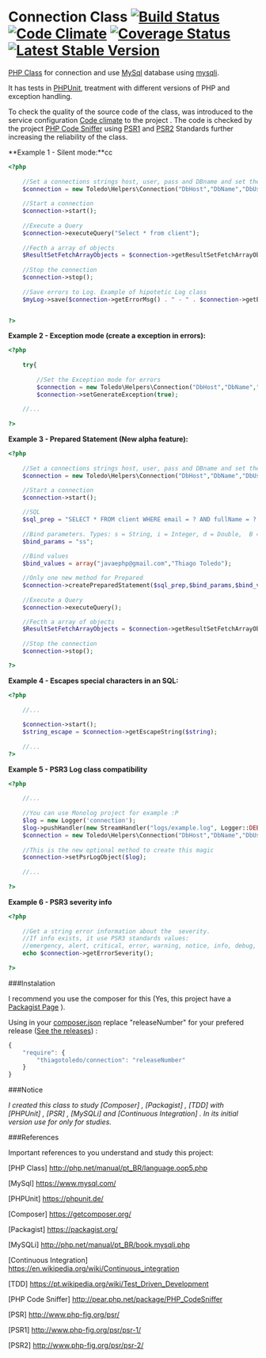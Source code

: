 # Connection Class  [![Build Status](https://travis-ci.org/ThiagoToledoPHP/Connection.svg?branch=master)](https://travis-ci.org/ThiagoToledoPHP/Connection)  [![Code Climate](https://codeclimate.com/github/ThiagoToledoPHP/Connection/badges/gpa.svg)](https://codeclimate.com/github/ThiagoToledoPHP/Connection) [![Coverage Status](https://coveralls.io/repos/github/ThiagoToledoPHP/Connection/badge.svg?branch=master)](https://coveralls.io/github/ThiagoToledoPHP/Connection?branch=master)  [![Latest Stable Version](https://img.shields.io/packagist/v/thiagotoledo/connection.svg)](https://packagist.org/packages/thiagotoledo/connection)
[PHP Class](http://php.net/manual/pt_BR/language.oop5.php) for connection and use [MySql](https://www.mysql.com/) database using [mysqli](http://php.net/manual/pt_BR/book.mysqli.php).

It has tests in [PHPUnit](https://phpunit.de/), treatment with different versions of PHP and exception handling.

To check the quality of the source code of the class, was introduced to the service configuration [Code climate]( https://codeclimate.com ) to the project .
The code is checked by the project [PHP Code Sniffer](http://pear.php.net/package/PHP_CodeSniffer) using [PSR1](http://www.php-fig.org/psr/psr-1/) and [PSR2](http://www.php-fig.org/psr/psr-2/) Standards further increasing the reliability of the class.


**Example 1 - Silent mode:**cc
    
``` php
<?php
        
    //Set a connections strings host, user, pass and DBname and set the Silent mode for errors
    $connection = new Toledo\Helpers\Connection("DbHost","DbName","DbUser","DbPass");
    
    //Start a connection
    $connection->start();
    
    //Execute a Query
    $connection->executeQuery("Select * from client");
    
    //Fecth a array of objects
    $ResultSetFetchArrayObjects = $connection->getResultSetFetchArrayObjects();
    
    //Stop the connection
    $connection->stop();
    
    //Save errors to Log. Example of hipotetic Log class
    $myLog->save($connection->getErrorMsg() . " - " . $connection->getErrorCode());


?>
```

**Example 2 - Exception mode (create a exception in errors):**

``` php
<?php            
    
    try{
    
        //Set the Exception mode for errors
        $connection = new Toledo\Helpers\Connection("DbHost","DbName","DbUser","DbPass");
        $connection->setGenerateException(true);
                        
    //...
    
?>
```

**Example 3 - Prepared Statement (New alpha feature):**


``` php
<?php
    
    //Set a connections strings host, user, pass and DBname and set the Silent mode for errors
    $connection = new Toledo\Helpers\Connection("DbHost","DbName","DbUser","DbPass");
        
    //Start a connection
    $connection->start();

    //SQL
    $sql_prep = "SELECT * FROM client WHERE email = ? AND fullName = ? ";
    
    //Bind parameters. Types: s = String, i = Integer, d = Double,  B = Blob
    $bind_params = "ss";
     
    //Bind values
    $bind_values = array("javaephp@gmail.com","Thiago Toledo"); 

    //Only one new method for Prepared
    $connection->createPreparedStatement($sql_prep,$bind_params,$bind_values);
    
    //Execute a Query
    $connection->executeQuery();

    //Fecth a array of objects
    $ResultSetFetchArrayObjects = $connection->getResultSetFetchArrayObjects();
    
    //Stop the connection
    $connection->stop();

?>
```   

**Example 4 - Escapes special characters in an SQL:**    

``` php
<?php
    
    //...
    
    $connection->start();
    $string_escape = $connection->getEscapeString($string);
    
    //...
?>
```

**Example 5 - PSR3 Log class compatibility**

``` php
<?php
    
    //...
    
    //You can use Monolog project for example :P
    $log = new Logger('connection');
    $log->pushHandler(new StreamHandler("logs/example.log", Logger::DEBUG));
    $connection = new Toledo\Helpers\Connection("DbHost","DbName","DbUser","DbPass");
    
    //This is the new optional method to create this magic
    $connection->setPsrLogObject($log);
    
    //...
    
?>
```

**Example 6 - PSR3 severity info**

``` php
<?php
    
    //Get a string error information about the  severity. 
    //If info exists, it use PSR3 standards values:
    //emergency, alert, critical, error, warning, notice, info, debug, log
    echo $connection->getErrorSeverity();
    
?>
```
    
    
###Instalation

I recommend you use the composer for this (Yes, this project have a [Packagist Page](https://packagist.org/packages/thiagotoledo/connection) ).

Using in your [composer.json](https://getcomposer.org/doc/01-basic-usage.md#composer-json-project-setup) replace "releaseNumber" for your prefered release ([See the releases](https://github.com/ThiagoToledoPHP/Connection/releases)) :


``` javascript
{
    "require": {
        "thiagotoledo/connection": "releaseNumber"
    }
}
```
    
###Notice
  
_I created this class to study [Composer] , [Packagist] , [TDD] with [PHPUnit] , [PSR] , [MySQLi] and [Continuous Integration] .
        In its initial version use for only for studies._
      
###References

Important references to you understand and study this project:
        
[PHP Class] <http://php.net/manual/pt_BR/language.oop5.php>

[MySql] <https://www.mysql.com/>
        
[PHPUnit] <https://phpunit.de/>

[Composer] <https://getcomposer.org/>

[Packagist] <https://packagist.org/>

[MySQLi] <http://php.net/manual/pt_BR/book.mysqli.php>

[Continuous Integration] <https://en.wikipedia.org/wiki/Continuous_integration>

[TDD] <https://pt.wikipedia.org/wiki/Test_Driven_Development>

[PHP Code Sniffer] <http://pear.php.net/package/PHP_CodeSniffer>

[PSR] <http://www.php-fig.org/psr/>

[PSR1] <http://www.php-fig.org/psr/psr-1/>

[PSR2] <http://www.php-fig.org/psr/psr-2/>
